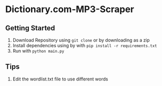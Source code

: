 # Dictionary.com-MP3-Scraper

## Getting Started
1) Download Repository using `git clone` or by downloading as a zip
2) Install dependencies using by with `pip install -r requirements.txt`
3) Run with `python main.py`

## Tips
1) Edit the wordlist.txt file to use different words
